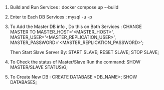 1. Build and Run Services : 
    docker compose up --build 

2. Enter to Each DB Services : 
    mysql -u <USER> -p <Password>

3. To Add the Master DB info , Do this on Both Services :
    CHANGE MASTER TO
    MASTER_HOST='<MASTER_HOST>',
    MASTER_USER='<MASTER_REPLICATION_USER>',
    MASTER_PASSWORD='<MASTER_REPLICATION_PASSWORD>';
    <!-- CHANGE MASTER TO
    MASTER_HOST='master',
    MASTER_USER='root',
    MASTER_PASSWORD='root'; -->

    Then Start Slave Server By: 
        START SLAVE;
        RESET SLAVE;
        STOP SLAVE;

4. To Check the status of Master/Slave Run the command:
    SHOW MASTER/SLAVE STATUS\G;

5. To Create New DB :
    CREATE DATABASE <DB_NAME>;
    SHOW DATABASES;

